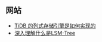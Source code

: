 
## 网站

- [TiDB 的列式存储引擎是如何实现的](https://zhuanlan.zhihu.com/p/164490310)
- [深入理解什么是LSM-Tree](https://cloud.tencent.com/developer/article/1441835)

